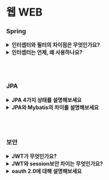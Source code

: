 # 웹 WEB

### Spring

<details>
<summary><strong>인터셉터와 필터의 차이점은 무엇인가요?</strong></summary>  
<hr>
<ul><li>답변</li></ul>
<hr>
</details>


<details>
<summary><strong>인터셉터는 언제, 왜 사용하나요?</strong></summary>  
<hr>
<ul><li>답변</li></ul>
<hr>
</details>

<br></br>

### JPA
<details>
<summary><strong>JPA 4가지 상태를 설명해보세요</strong></summary>  
<hr>
<ul><li>답변</li></ul>
<hr>
</details>


<details>
<summary><strong>JPA와 Mybatis의 차이를 설명해보세요</strong></summary>  
<hr>
<ul><li>답변</li></ul>
<hr>
</details>

<br></br>

### 보안
<details>
<summary><strong>JWT가 무엇인가요?</strong></summary>  
<hr>
<ul><li>답변</li></ul>
<hr>
</details>


<details>
<summary><strong>JWT와 session보안 차이는 무엇인가요?</strong></summary>  
<hr>
<ul><li>답변</li></ul>
<hr>
</details>


<details>
<summary><strong>oauth 2.0에 대해 설명해보세요</strong></summary>  
<hr>
<ul><li>답변</li></ul>
<hr>
</details>
